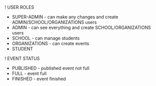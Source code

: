 ! USER ROLES

- SUPER-ADMIN - can make any changes and create ADMIN/SCHOOL/ORGANIZATIONS users
- ADMIN - can see everything and create SCHOOL/ORGANIZATIONS users
- SCHOOL - can manage students
- ORGANIZATIONS - can create events
- STUDENT

! EVENT STATUS

- PUBLISHED - published event not full
- FULL - event full
- FINISHED - event finished
